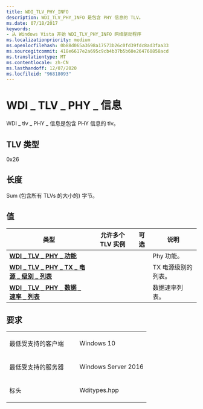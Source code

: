 ```yaml
---
title: WDI_TLV_PHY_INFO
description: WDI_TLV_PHY_INFO 是包含 PHY 信息的 TLV。
ms.date: 07/18/2017
keywords:
- 从 Windows Vista 开始 WDI_TLV_PHY_INFO 网络驱动程序
ms.localizationpriority: medium
ms.openlocfilehash: 0b88d065a3698a17573b26c0fd39fdc8ad3faa33
ms.sourcegitcommit: 418e6617e2a695c9cb4b37b5b60e264760858acd
ms.translationtype: MT
ms.contentlocale: zh-CN
ms.lasthandoff: 12/07/2020
ms.locfileid: "96818093"
---
```

# <a name="wdi_tlv_phy_info"></a>WDI \_ TLV \_ PHY \_ 信息


WDI \_ tlv \_ PHY \_ 信息是包含 PHY 信息的 tlv。

## <a name="tlv-type"></a>TLV 类型


0x26

## <a name="length"></a>长度


Sum (包含所有 TLVs 的大小的) 字节。

## <a name="values"></a>值


| 类型                                                                             | 允许多个 TLV 实例 | 可选 | 说明                |
|----------------------------------------------------------------------------------|--------------------------------|----------|----------------------------|
| [**WDI \_ TLV \_ PHY \_ 功能**](wdi-tlv-phy-capabilities.md)                  |                                |          | Phy 功能。      |
| [**WDI \_ TLV \_ PHY \_ TX \_ 电源 \_ 级别 \_ 列表**](wdi-tlv-phy-tx-power-level-list.md) |                                |          | TX 电源级别的列表。 |
| [**WDI \_ TLV \_ PHY \_ 数据 \_ 速率 \_ 列表**](wdi-tlv-phy-data-rate-list.md)            |                                |          | 数据速率列表。      |

 

<a name="requirements"></a>要求
------------

<table>
<colgroup>
<col width="50%" />
<col width="50%" />
</colgroup>
<tbody>
<tr class="odd">
<td><p>最低受支持的客户端</p></td>
<td><p>Windows 10</p></td>
</tr>
<tr class="even">
<td><p>最低受支持的服务器</p></td>
<td><p>Windows Server 2016</p></td>
</tr>
<tr class="odd">
<td><p>标头</p></td>
<td>Wditypes.hpp</td>
</tr>
</tbody>
</table>

 

 




